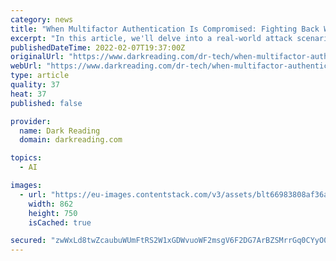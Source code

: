 ```yaml
---
category: news
title: "When Multifactor Authentication Is Compromised: Fighting Back With AI"
excerpt: "In this article, we'll delve into a real-world attack scenario where attackers successfully evaded MFA but were spotted and stopped by our artificial intelligence (AI). Breaking Into a Microsoft 365 Account A member of the financial team at a company with ..."
publishedDateTime: 2022-02-07T19:37:00Z
originalUrl: "https://www.darkreading.com/dr-tech/when-multifactor-authentication-is-compromised-fighting-back-with-ai"
webUrl: "https://www.darkreading.com/dr-tech/when-multifactor-authentication-is-compromised-fighting-back-with-ai"
type: article
quality: 37
heat: 37
published: false

provider:
  name: Dark Reading
  domain: darkreading.com

topics:
  - AI

images:
  - url: "https://eu-images.contentstack.com/v3/assets/blt66983808af36a8ef/blta334c755f2f6699b/61c0cce870f65f28aa80bb43/AI_peshkov_AdobeStock.jpg"
    width: 862
    height: 750
    isCached: true

secured: "zwWxLd8twZcaubuWUmFtRS2W1xGDWvuoWF2msgV6F2DG7ArBZSMrrGq0CYyO0eMn6qxZseqp+rj2kAnu7tjc1zNnOMEuttCLKuCeXka8CkzeM0RiVEFgDMZVlK0b2rShtVts+o4PT0xw52VcioTq1HK6EClXa4+Q2r6Cx9PcfsuxRJFxI1SeyPGqc7otBAfp7FjEBNO/k2qk7CyMEVJy5VqQ+Jk1NkqY6kXo1uYYlGCEr7B4ql0VlOJ+yDdX50zECKZDcLcs+Iq4jnjY9Duc0pKC3CantvYauIV3i3o/vJLnMDzDz67iSLe2wyZOZAg1lNzMgxjj8Od9IrvalR/fx145DPfyPeGPCjWl+6c71O0=;wIhZ+1xtwh/h8HU5enMfyQ=="
---
```


